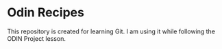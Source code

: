 # Odin Recipes

This repository is created for learning Git. I am using it while following the ODIN Project lesson.